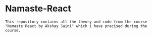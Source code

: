 # Namaste-React

` This repository contains all the theory and code from the course "Namaste React by Akshay Saini" which i have pracised during the course. `
